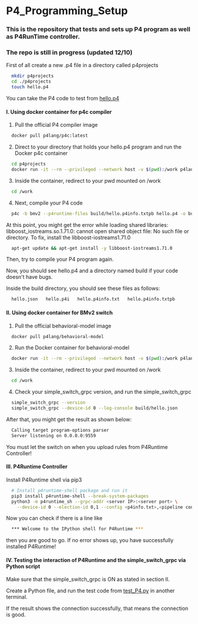 # P4_Programming_Setup
### This is the repository that tests and sets up P4 program as well as P4RunTime controller.
### The repo is still in progress (updated 12/10)
First of all create a new .p4 file in a directory called p4projects

```bash
  mkdir p4projects
  cd ./p4projects
  touch hello.p4
```
You can take the P4 code to test from [hello.p4](https://github.com/ColonelBee/P4_Programming_Setup/blob/main/hello.p4)
#### I. Using docker container for p4c compiler
1. Pull the official P4 compiler image
```bash
  docker pull p4lang/p4c:latest
```
2. Direct to your directory that holds your hello.p4 program and run the Docker p4c container
```bash
  cd p4projects
  docker run -it --rm --privileged --network host -v $(pwd):/work p4lang/p4c:latest bash
```
3. Inside the container, redirect to your pwd mounted on /work
```bash
  cd /work
```
4. Next, compile your P4 code
```bash
  p4c -b bmv2 --p4runtime-files build/hello.p4info.txtpb hello.p4 -o build
```
At this point, you might get the error while loading shared libraries: libboost_iostreams.so.1.71.0: cannot open shared object file: No such file or directory. To fix, install the libboost-iostreams1.71.0
```bash
  apt-get update && apt-get install -y libboost-iostreams1.71.0
```
Then, try to compile your P4 program again.

Now, you should see hello.p4 and a directory named build if your code doesn't have bugs.

Inside the build directory, you should see these files as follows:

```bash 
  hello.json   hello.p4i   hello.p4info.txt   hello.p4info.txtpb
```
#### II. Using docker container for BMv2 switch
1. Pull the official behavioral-model image
```bash
  docker pull p4lang/behavioral-model
```
2. Run the Docker container for behavioral-model
```bash
  docker run -it --rm --privileged --network host -v $(pwd):/work p4lang/behavioral-model:latest bash
```
3. Inside the container, redirect to your pwd mounted on /work
```bash
  cd /work
```
4. Check your simple_switch_grpc version, and run the simple_switch_grpc
```bash
  simple_switch_grpc --version
  simple_switch_grpc --device-id 0 --log-console build/hello.json
```
After that, you might get the result as shown below:
```bash
  Calling target program-options parser
  Server listening on 0.0.0.0:9559
```
You must let the switch on when you upload rules from P4Runtime Controller! 

#### III. P4Runtime Controller
Install P4Runtime shell via pip3
```bash
  # Install p4runtime-shell package and run it
  pip3 install p4runtime-shell --break-system-packages
  python3 -m p4runtime_sh --grpc-addr <server IP>:<server port> \
    --device-id 0 --election-id 0,1 --config <p4info.txt>,<pipeline config>
```

Now you can check if there is a line like
```bash
  *** Welcome to the IPython shell for P4Runtime ***
```
then you are good to go.
If no error shows up, you have successfully installed P4Runtime!
#### IV. Testing the interaction of P4Runtime and the simple_switch_grpc via Python script
Make sure that the simple_switch_grpc is ON as stated in section II.

Create a Python file, and run the test code from [test_P4.py](https://github.com/ColonelBee/P4_Programming_Setup/blob/main/test_P4.py) in another terminal.

If the result shows the connection successfully, that means the connection is good.
